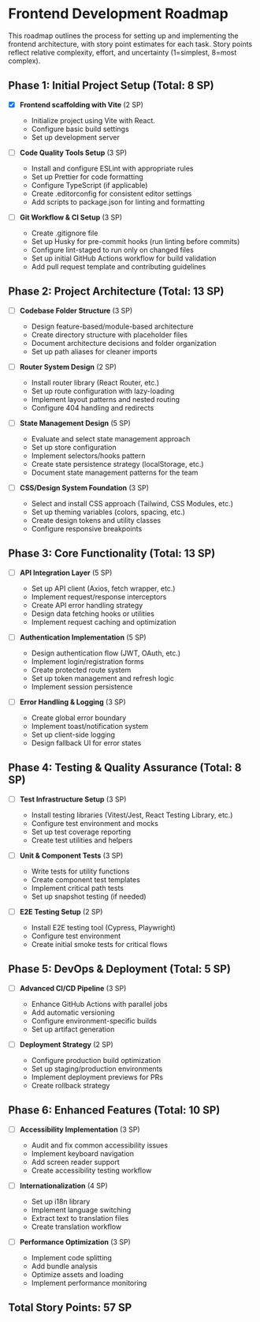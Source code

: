 # Frontend Development Roadmap

This roadmap outlines the process for setting up and implementing the frontend architecture, with story point estimates for each task. Story points reflect relative complexity, effort, and uncertainty (1=simplest, 8=most complex).

## Phase 1: Initial Project Setup (Total: 8 SP)

- [X] **Frontend scaffolding with Vite** (2 SP)
  - Initialize project using Vite with React.
  - Configure basic build settings
  - Set up development server

- [ ] **Code Quality Tools Setup** (3 SP)
  - Install and configure ESLint with appropriate rules
  - Set up Prettier for code formatting
  - Configure TypeScript (if applicable)
  - Create .editorconfig for consistent editor settings
  - Add scripts to package.json for linting and formatting

- [ ] **Git Workflow & CI Setup** (3 SP)
  - Create .gitignore file
  - Set up Husky for pre-commit hooks (run linting before commits)
  - Configure lint-staged to run only on changed files
  - Set up initial GitHub Actions workflow for build validation
  - Add pull request template and contributing guidelines

## Phase 2: Project Architecture (Total: 13 SP)

- [ ] **Codebase Folder Structure** (3 SP)
  - Design feature-based/module-based architecture
  - Create directory structure with placeholder files
  - Document architecture decisions and folder organization
  - Set up path aliases for cleaner imports

- [ ] **Router System Design** (2 SP)
  - Install router library (React Router, etc.)
  - Set up route configuration with lazy-loading
  - Implement layout patterns and nested routing
  - Configure 404 handling and redirects

- [ ] **State Management Design** (5 SP)
  - Evaluate and select state management approach
  - Set up store configuration
  - Implement selectors/hooks pattern
  - Create state persistence strategy (localStorage, etc.)
  - Document state management patterns for the team

- [ ] **CSS/Design System Foundation** (3 SP)
  - Select and install CSS approach (Tailwind, CSS Modules, etc.)
  - Set up theming variables (colors, spacing, etc.)
  - Create design tokens and utility classes
  - Configure responsive breakpoints

## Phase 3: Core Functionality (Total: 13 SP)

- [ ] **API Integration Layer** (5 SP)
  - Set up API client (Axios, fetch wrapper, etc.)
  - Implement request/response interceptors
  - Create API error handling strategy
  - Design data fetching hooks or utilities
  - Implement request caching and optimization

- [ ] **Authentication Implementation** (5 SP)
  - Design authentication flow (JWT, OAuth, etc.)
  - Implement login/registration forms
  - Create protected route system
  - Set up token management and refresh logic
  - Implement session persistence

- [ ] **Error Handling & Logging** (3 SP)
  - Create global error boundary
  - Implement toast/notification system
  - Set up client-side logging
  - Design fallback UI for error states

## Phase 4: Testing & Quality Assurance (Total: 8 SP)

- [ ] **Test Infrastructure Setup** (3 SP)
  - Install testing libraries (Vitest/Jest, React Testing Library, etc.)
  - Configure test environment and mocks
  - Set up test coverage reporting
  - Create test utilities and helpers

- [ ] **Unit & Component Tests** (3 SP)
  - Write tests for utility functions
  - Create component test templates
  - Implement critical path tests
  - Set up snapshot testing (if needed)

- [ ] **E2E Testing Setup** (2 SP)
  - Install E2E testing tool (Cypress, Playwright)
  - Configure test environment
  - Create initial smoke tests for critical flows

## Phase 5: DevOps & Deployment (Total: 5 SP)

- [ ] **Advanced CI/CD Pipeline** (3 SP)
  - Enhance GitHub Actions with parallel jobs
  - Add automatic versioning
  - Configure environment-specific builds
  - Set up artifact generation

- [ ] **Deployment Strategy** (2 SP)
  - Configure production build optimization
  - Set up staging/production environments
  - Implement deployment previews for PRs
  - Create rollback strategy

## Phase 6: Enhanced Features (Total: 10 SP)

- [ ] **Accessibility Implementation** (3 SP)
  - Audit and fix common accessibility issues
  - Implement keyboard navigation
  - Add screen reader support
  - Create accessibility testing workflow

- [ ] **Internationalization** (4 SP)
  - Set up i18n library
  - Implement language switching
  - Extract text to translation files
  - Create translation workflow

- [ ] **Performance Optimization** (3 SP)
  - Implement code splitting
  - Add bundle analysis
  - Optimize assets and loading
  - Implement performance monitoring

## Total Story Points: 57 SP
